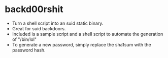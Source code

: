 # backd00rshit
- Turn a shell script into an suid static binary. 
- Great for suid backdoors. 
- Included is a sample script and a shell script to automate the generation of "/bin/lol"
- To generate a new password, simply replace the sha1sum with the password hash.
